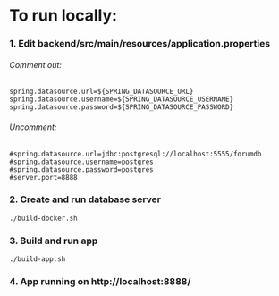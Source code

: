 # To run locally:
### 1. Edit backend/src/main/resources/application.properties
###### Comment out:
```
spring.datasource.url=${SPRING_DATASOURCE_URL}
spring.datasource.username=${SPRING_DATASOURCE_USERNAME}
spring.datasource.password=${SPRING_DATASOURCE_PASSWORD}
```
###### Uncomment:
```
#spring.datasource.url=jdbc:postgresql://localhost:5555/forumdb
#spring.datasource.username=postgres
#spring.datasource.password=postgres
#server.port=8888
```

### 2. Create and run database server
``
./build-docker.sh
``
### 3. Build and run app
``
./build-app.sh
``
### 4. App running on http://localhost:8888/

